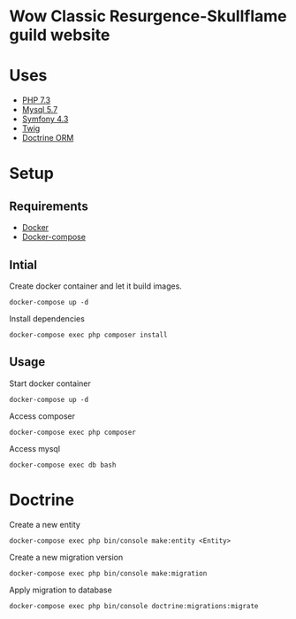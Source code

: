 # Wow Classic Resurgence-Skullflame guild website 

# Uses
* [PHP 7.3](https://www.php.net/downloads.php)
* [Mysql 5.7](https://dev.mysql.com/doc/refman/5.7/en/)
* [Symfony 4.3](https://symfony.com/doc/current/index.html#gsc.tab=0)
* [Twig](https://symfony.com/doc/current/templates.html#twig-templating-language)
* [Doctrine ORM](https://symfony.com/doc/current/doctrine.html)


# Setup
## Requirements
* [Docker](https://docs.docker.com/install/)
* [Docker-compose](https://docs.docker.com/compose/)

## Intial
Create docker container and let it build images.
```
docker-compose up -d
```
Install dependencies
```
docker-compose exec php composer install
```

## Usage
Start docker container
```
docker-compose up -d
```
Access composer
```
docker-compose exec php composer
```
Access mysql
```
docker-compose exec db bash
```

# Doctrine 
Create a new entity 
```
docker-compose exec php bin/console make:entity <Entity>
```

Create a new migration version
```
docker-compose exec php bin/console make:migration
```

Apply migration to database
```
docker-compose exec php bin/console doctrine:migrations:migrate
```
